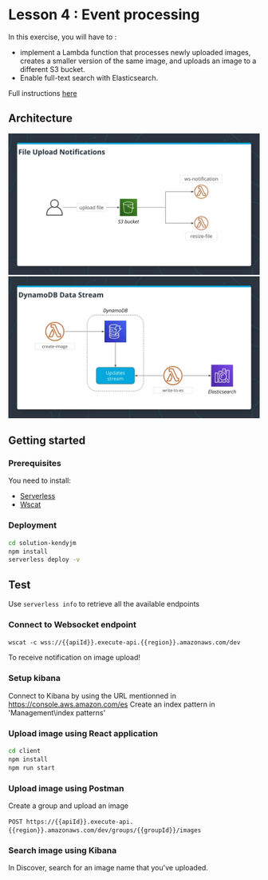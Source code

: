 # Lesson 4 : Event processing

In this exercise, you will have to :

- implement a Lambda function that processes newly uploaded images, creates a smaller version of the same image, and uploads an image to a different S3 bucket.
- Enable full-text search with Elasticsearch.

Full instructions [here](lesson-4-exercise-instructions.pdf)

## Architecture

![architecture-resize](./assets/architecture-resize.png)
![architecture-elasticsearch](./assets/architecture-elasticsearch.png)

## Getting started

### Prerequisites

You need to install:

- [Serverless](https://github.com/serverless/serverless)
- [Wscat](https://github.com/websockets/wscat)

### Deployment

```bash
cd solution-kendyjm
npm install
serverless deploy -v
```

## Test

Use `serverless info` to retrieve all the available endpoints

### Connect to Websocket endpoint

`wscat -c wss://{{apiId}}.execute-api.{{region}}.amazonaws.com/dev`

To receive notification on image upload!

### Setup kibana

Connect to Kibana by using the URL mentionned in <https://console.aws.amazon.com/es>
Create an index pattern in 'Management\index patterns'

### Upload image using React application

```bash
cd client
npm install
npm run start
```

### Upload image using Postman

Create a group and upload an image

`POST https://{{apiId}}.execute-api.{{region}}.amazonaws.com/dev/groups/{{groupId}}/images`

### Search image using Kibana

In Discover, search for an image name that you've uploaded.
